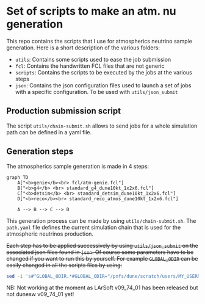 # Set of scripts to make an atm. nu generation

This repo contains the scripts that I use for atmospherics neutrino sample generation. Here is a short description of the various folders:

- `utils`: Contains some scripts used to ease the job submission
- `fcl`: Contains the handwritten FCL files that are not generic
- `scripts`: Contains the scripts to be executed by the jobs at the various steps
- `json`: Contains the json configuration files used to launch a set of jobs with a specific configuration. To be used with `utils/json_submit`


## Production submission script
The script `utils/chain-submit.sh` allows to send jobs for a whole simulation path can be defined in a yaml file.

## Generation steps

The atmospherics sample generation is made in 4 steps:

```mermaid
graph TD
    A["<b>genie</b><br> fcl/atm-genie.fcl"]
    B["<b>g4</b> <br> standard_g4_dune10kt_1x2x6.fcl"]
    C["<b>detsim</b> <br> standard_detsim_dune10kt_1x2x6.fcl"]
    D["<b>reco</b><br> standard_reco_atmos_dune10kt_1x2x6.fcl"]

    A --> B --> C --> D
```

This generation process can be made by using `utils/chain-submit.sh`. The `path.yaml` file defines the current simulation chain that is used for the atmospheric neutrinos production.

~~Each step has to be applied successively by using `utils/json_submit` on the associated json files found in `json`.
Of course some parameters have to be changed if you want to run this by yourself. For example `GLOBAL_ODIR` can be easily changed in all the scripts files by using:~~
```bash
sed -i 's#^GLOBAL_ODIR.*#GLOBAL_ODIR="/pnfs/dune/scratch/users/MY_USERNAME/MY_SAMPLE_NAME/"#g' scripts/*.sh
```

NB: Not working at the moment as LArSoft v09_74_01 has been released but not dunesw v09_74_01 yet!